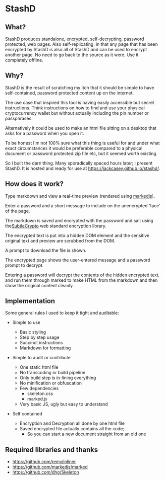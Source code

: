 # StashD

## What?

StashD produces standalone, encrypted, self-decrypting, password protected, web pages. Also self-replicating, in that any page that has been encrypted by StashD is also all of StashD and can be used to encrypt another page. No need to go back to the source as it were. Use it completely offline.

## Why?

StashD is the result of scratching my itch that it should be simple to have self-contained, password protected content up on the internet.

The use case that inspired this tool is having easily accessible but secret instructions. Think instructions on how to find and use your physical cryptocurrency wallet but without actually including the pin number or passphrases.

Alternatively it could be used to make an html file sitting on a desktop that asks for a password when you open it.

To be honest I'm not 100% sure what this thing is useful for and under what exact circumstances it would be preferable compared to a physical document or password protected zip file etc, but it seemed worth existing.

So I built the darn thing. Many sporadically spaced hours later; I present StashD. It is hosted and ready for use at https://jackcasey.github.io/stashd/.

## How does it work?

Type markdown and view a real-time preview (rendered using [markedjs](https://github.com/markedjs/marked)).

Enter a password and a short message to include on the unencrypted 'face' of the page.

The markdown is saved and encrypted with the password and salt using the[SubtleCrypto](https://developer.mozilla.org/en-US/docs/Web/API/SubtleCrypto) web standard encryption library.

The encrypted text is put into a hidden DOM element and the sensitive original text and preview are scrubbed from the DOM.

A prompt to download the file is shown.

The encrypted page shows the user-entered message and a password prompt to decrypt.

Entering a password will decrypt the contents of the hidden encrypted text, and run them through marked to make HTML from the markdown and then show the original content cleanly.

## Implementation

Some general rules I used to keep it tight and auditable:

* Simple to use
  * Basic styling
  * Step by step usage
  * Succinct instructions
  * Markdown for formatting

* Simple to audit or contribute
  * One static html file
  * No transcoding or build pipeline
  * Only build step is in-lining everything
  * No minification or obfuscation
  * Few dependencies
    * skeleton.css
    * marked.js
  * Very basic JS, ugly but easy to understand

* Self contained
  * Encryption and Decryption all done by one html file
  * Saved encrypted file actually contains all the code;
    * So you can start a new document straight from an old one

## Required libraries and thanks

* https://github.com/remy/inliner
* https://github.com/markedjs/marked
* https://github.com/dhg/Skeleton
